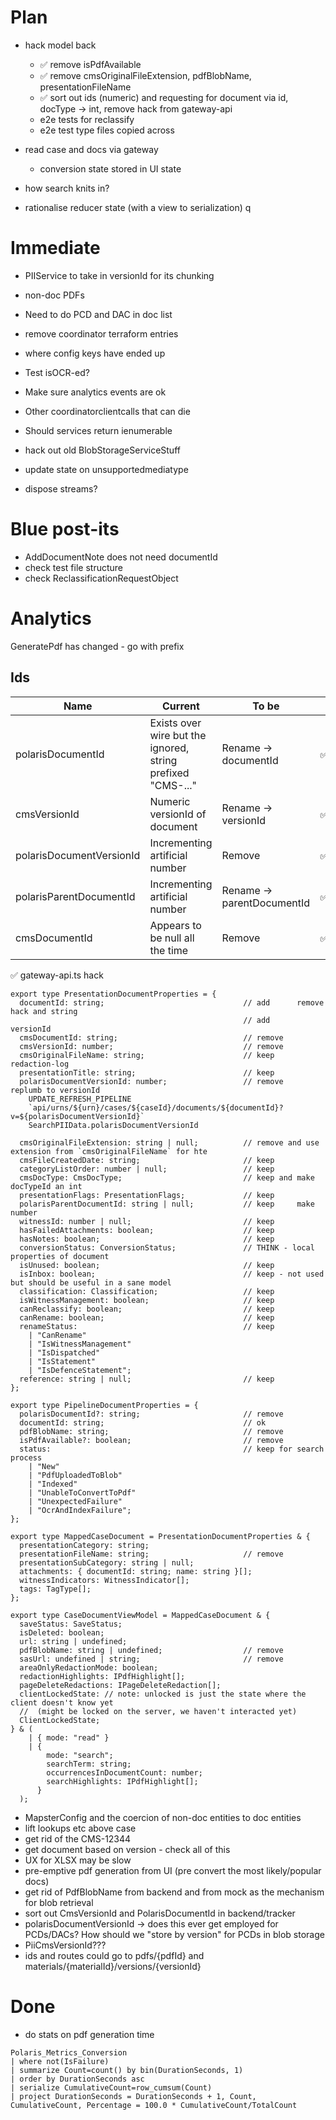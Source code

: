 # Plan

- hack model back

  - :white_check_mark: remove isPdfAvailable
  - :white_check_mark: remove cmsOriginalFileExtension, pdfBlobName, presentationFileName
  - :white_check_mark: sort out ids (numeric) and requesting for document via id, docType -> int, remove hack from gateway-api
  - e2e tests for reclassify
  - e2e test type files copied across

- read case and docs via gateway

  - conversion state stored in UI state

- how search knits in?

- rationalise reducer state (with a view to serialization)
  q

# Immediate

- PIIService to take in versionId for its chunking

- non-doc PDFs
- Need to do PCD and DAC in doc list

- remove coordinator terraform entries
- where config keys have ended up
- Test isOCR-ed?
- Make sure analytics events are ok
- Other coordinatorclientcalls that can die
- Should services return ienumerable

- hack out old BlobStorageServiceStuff

- update state on unsupportedmediatype

- dispose streams?

# Blue post-its

- AddDocumentNote does not need documentId
- check test file structure
- check ReclassificationRequestObject

# Analytics

GeneratePdf has changed - go with prefix

## Ids

| Name                     | Current                                                     | To be                      |                    |
| ------------------------ | ----------------------------------------------------------- | -------------------------- | ------------------ |
| polarisDocumentId        | Exists over wire but the ignored, string prefixed "CMS-..." | Rename -> documentId       | :white_check_mark: |
| cmsVersionId             | Numeric versionId of document                               | Rename -> versionId        | :white_check_mark: |
| polarisDocumentVersionId | Incrementing artificial number                              | Remove                     | :white_check_mark: |
| polarisParentDocumentId  | Incrementing artificial number                              | Rename -> parentDocumentId | :white_check_mark: |
| cmsDocumentId            | Appears to be null all the time                             | Remove                     | :white_check_mark: |

:white_check_mark: gateway-api.ts hack

```
export type PresentationDocumentProperties = {
  documentId: string;                               // add      remove hack and string
                                                    // add      versionId
  cmsDocumentId: string;                            // remove
  cmsVersionId: number;                             // remove
  cmsOriginalFileName: string;                      // keep     redaction-log
  presentationTitle: string;                        // keep
  polarisDocumentVersionId: number;                 // remove   replumb to versionId
    UPDATE_REFRESH_PIPELINE
    `api/urns/${urn}/cases/${caseId}/documents/${documentId}?v=${polarisDocumentVersionId}`
    SearchPIIData.polarisDocumentVersionId

  cmsOriginalFileExtension: string | null;          // remove and use extension from `cmsOriginalFileName` for hte
  cmsFileCreatedDate: string;                       // keep
  categoryListOrder: number | null;                 // keep
  cmsDocType: CmsDocType;                           // keep and make docTypeId an int
  presentationFlags: PresentationFlags;             // keep
  polarisParentDocumentId: string | null;           // keep     make number
  witnessId: number | null;                         // keep
  hasFailedAttachments: boolean;                    // keep
  hasNotes: boolean;                                // keep
  conversionStatus: ConversionStatus;               // THINK - local properties of document
  isUnused: boolean;                                // keep
  isInbox: boolean;                                 // keep - not used but should be useful in a sane model
  classification: Classification;                   // keep
  isWitnessManagement: boolean;                     // keep
  canReclassify: boolean;                           // keep
  canRename: boolean;                               // keep
  renameStatus:                                     // keep
    | "CanRename"
    | "IsWitnessManagement"
    | "IsDispatched"
    | "IsStatement"
    | "IsDefenceStatement";
  reference: string | null;                         // keep
};

export type PipelineDocumentProperties = {
  polarisDocumentId?: string;                       // remove
  documentId: string;                               // ok
  pdfBlobName: string;                              // remove
  isPdfAvailable?: boolean;                         // remove
  status:                                           // keep for search process
    | "New"
    | "PdfUploadedToBlob"
    | "Indexed"
    | "UnableToConvertToPdf"
    | "UnexpectedFailure"
    | "OcrAndIndexFailure";
};

export type MappedCaseDocument = PresentationDocumentProperties & {
  presentationCategory: string;
  presentationFileName: string;                     // remove
  presentationSubCategory: string | null;
  attachments: { documentId: string; name: string }[];
  witnessIndicators: WitnessIndicator[];
  tags: TagType[];
};

export type CaseDocumentViewModel = MappedCaseDocument & {
  saveStatus: SaveStatus;
  isDeleted: boolean;
  url: string | undefined;
  pdfBlobName: string | undefined;                  // remove
  sasUrl: undefined | string;                       // remove
  areaOnlyRedactionMode: boolean;
  redactionHighlights: IPdfHighlight[];
  pageDeleteRedactions: IPageDeleteRedaction[];
  clientLockedState: // note: unlocked is just the state where the client doesn't know yet
  //  (might be locked on the server, we haven't interacted yet)
  ClientLockedState;
} & (
    | { mode: "read" }
    | {
        mode: "search";
        searchTerm: string;
        occurrencesInDocumentCount: number;
        searchHighlights: IPdfHighlight[];
      }
  );
```

- MapsterConfig and the coercion of non-doc entities to doc entities
- lift lookups etc above case
- get rid of the CMS-12344
- get document based on version - check all of this
- UX for XLSX may be slow
- pre-emptive pdf generation from UI (pre convert the most likely/popular docs)
- get rid of PdfBlobName from backend and from mock as the mechanism for blob retrieval
- sort out CmsVersionId and PolarisDocumentId in backend/tracker
- polarisDocumentVersionId -> does this ever get employed for PCDs/DACs? How should we "store by version" for PCDs in blob storage
- PiiCmsVersionId???
- ids and routes could go to pdfs/{pdfId} and materials/{materialId}/versions/{versionId}

# Done

- do stats on pdf generation time

```
Polaris_Metrics_Conversion
| where not(IsFailure)
| summarize Count=count() by bin(DurationSeconds, 1)
| order by DurationSeconds asc
| serialize CumulativeCount=row_cumsum(Count)
| project DurationSeconds = DurationSeconds + 1, Count, CumulativeCount, Percentage = 100.0 * CumulativeCount/TotalCount
```
